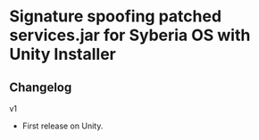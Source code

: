 # Signature spoofing patched services.jar for Syberia OS with Unity Installer

## Changelog
v1
* First release on Unity.

